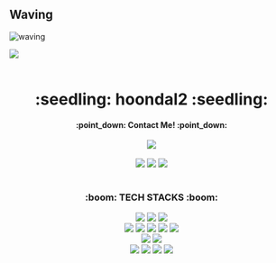 ## Waving <a id="waving">
![waving](https://capsule-render.vercel.app/api?type=waving&height=200&text=Waving!&fontAlign=80&fontAlignY=40&color=gradient)

<a href="https://hits.seeyoufarm.com"><img src="https://hits.seeyoufarm.com/api/count/incr/badge.svg?url=https%3A%2F%2Fgithub.com%2Fhoondal2%2Fhit-counter&count_bg=%23C2C2C2&title_bg=%23FAAB36&icon=smugmug.svg&icon_color=%23FFFFFF&title=hits&edge_flat=false"/></a>
<br/>
<br/>

<div align="center"> 
  <h1>:seedling: hoondal2 :seedling: </h1>
  <h4>:point_down: Contact Me! :point_down:</h4>
  <a href="mailto:hoondal02@gmail.com"><img src="https://img.shields.io/badge/Gmail-EA4335?style=for-the-badge&logo=Gmail&logoColor=white&link=mailto:hoondal02@gmail.com"/></a>
</div>
<br>
<div align="center">
  <a href="https://coherent-doll-960.notion.site/hoondal2-e52acd66b2724e9bad12ee4f3adaf8bc"><img src="https://img.shields.io/badge/Notion-white?style=flat&logo=Notion&logoColor=181717"/></a>
  <a href="https://hoondal2.tistory.com/"><img src="https://img.shields.io/badge/Tistory-FFCA28?style=flat&logo=Tistory&logoColor=000000"/></a>
  <a href="https://github.com/hoondal2"><img src="https://img.shields.io/badge/GitHub-white?style=flat&logo=GitHub&logoColor=181717"/></a>
</div>

<br/>

<div align=center><h3>:boom: TECH STACKS :boom:</h3></div>

<div align=center> 
  <img src="https://img.shields.io/badge/JAVA-007396?style=flat&logo=java&logoColor=white"> 
  <img src="https://img.shields.io/badge/Spring-6DB33F?style=flat&logo=spring&logoColor=white"> 
  <img src="https://img.shields.io/badge/SpringBoot-6DB33F?style=flat&logo=springboot&logoColor=white">
  <br>
  
  <img src="https://img.shields.io/badge/HTML5-E34F26?style=flat&logo=html5&logoColor=white"> 
  <img src="https://img.shields.io/badge/CSS-1572B6?style=flat&logo=css3&logoColor=white"> 
  <img src="https://img.shields.io/badge/JavaScript-F7DF1E?style=flat&logo=javascript&logoColor=black"> 
  <img src="https://img.shields.io/badge/JQuery-0769AD?style=flat&logo=jquery&logoColor=white">
  <img src="https://img.shields.io/badge/Bootstrap-7952B3?style=flat&logo=bootstrap&logoColor=white">
  <br>
  
  <img src="https://img.shields.io/badge/Oracle-F80000?style=flat&logo=oracle&logoColor=white"> 
  <img src="https://img.shields.io/badge/Mysql-4479A1?style=flat&logo=mysql&logoColor=white"> 
  <br>

  <img src="https://img.shields.io/badge/Amazon AWS-232F3E?style=flat&logo=amazonaws&logoColor=white"> 
  <img src="https://img.shields.io/badge/Apache Tomcat-F8DC75?style=flat&logo=apachetomcat&logoColor=white">
  <img src="https://img.shields.io/badge/Gradle-02303A?style=flat&logo=gradle&logoColor=white">
   <img src="https://img.shields.io/badge/Maven-C71A36?style=flat&logo=Apache Maven&logoColor=#C71A36">
  <br>
</div>
